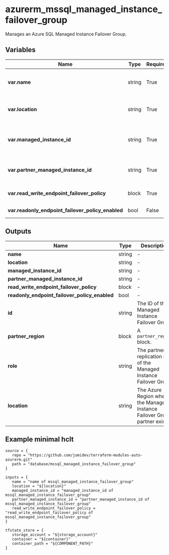 # azurerm_mssql_managed_instance_failover_group

Manages an Azure SQL Managed Instance Failover Group.

## Variables

| Name | Type | Required? |  Default  |  Description |
| ---- | ---- | --------- |  ----------- | ----------- |
| **var.name** | string | True | -  |  The name which should be used for this Managed Instance Failover Group. Changing this forces a new resource to be created. | 
| **var.location** | string | True | -  |  The Azure Region where the Managed Instance Failover Group should exist. Changing this forces a new resource to be created. | 
| **var.managed_instance_id** | string | True | -  |  The ID of the Azure SQL Managed Instance which will be replicated using a Managed Instance Failover Group. Changing this forces a new resource to be created. | 
| **var.partner_managed_instance_id** | string | True | -  |  The ID of the Azure SQL Managed Instance which will be replicated to. Changing this forces a new resource to be created. | 
| **var.read_write_endpoint_failover_policy** | block | True | -  |  A `read_write_endpoint_failover_policy` block. | 
| **var.readonly_endpoint_failover_policy_enabled** | bool | False | `True`  |  Failover policy for the read-only endpoint. Defaults to `true`. | 



## Outputs

| Name | Type | Description |
| ---- | ---- | --------- | 
| **name** | string  | - | 
| **location** | string  | - | 
| **managed_instance_id** | string  | - | 
| **partner_managed_instance_id** | string  | - | 
| **read_write_endpoint_failover_policy** | block  | - | 
| **readonly_endpoint_failover_policy_enabled** | bool  | - | 
| **id** | string  | The ID of the Managed Instance Failover Group. | 
| **partner_region** | block  | A `partner_region` block. | 
| **role** | string  | The partner replication role of the Managed Instance Failover Group. | 
| **location** | string  | The Azure Region where the Managed Instance Failover Group partner exists. | 

## Example minimal hclt

```hcl
source = {
   repo = "https://github.com/jumidev/terraform-modules-auto-azurerm.git" 
   path = "database/mssql_managed_instance_failover_group" 
}

inputs = {
   name = "name of mssql_managed_instance_failover_group" 
   location = "${location}" 
   managed_instance_id = "managed_instance_id of mssql_managed_instance_failover_group" 
   partner_managed_instance_id = "partner_managed_instance_id of mssql_managed_instance_failover_group" 
   read_write_endpoint_failover_policy = "read_write_endpoint_failover_policy of mssql_managed_instance_failover_group" 
}

tfstate_store = {
   storage_account = "${storage_account}" 
   container = "${container}" 
   container_path = "${COMPONENT_PATH}" 
}


```